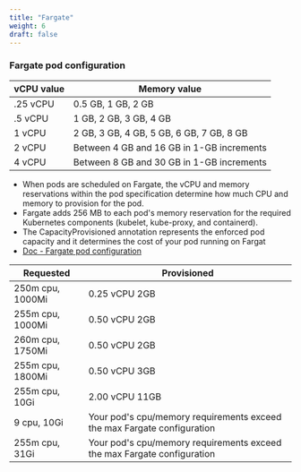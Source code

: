 ```yaml
---
title: "Fargate"
weight: 6
draft: false
---
```


### Fargate pod configuration

|   vCPU value      |   Memory value                                |
|   ---             |   ---                                         |
|   .25 vCPU        |   0.5 GB, 1 GB, 2 GB                          |
|   .5 vCPU         |   1 GB, 2 GB, 3 GB, 4 GB                      |
|   1 vCPU          |   2 GB, 3 GB, 4 GB, 5 GB, 6 GB, 7 GB, 8 GB    |
|   2 vCPU          |   Between 4 GB and 16 GB in 1-GB increments   |
|   4 vCPU          |   Between 8 GB and 30 GB in 1-GB increments   |

* When pods are scheduled on Fargate, the vCPU and memory reservations within the pod specification determine how much CPU and memory to provision for the pod.
* Fargate adds 256 MB to each pod's memory reservation for the required Kubernetes components (kubelet, kube-proxy, and containerd).
* The CapacityProvisioned annotation represents the enforced pod capacity and it determines the cost of your pod running on Fargat
* [Doc - Fargate pod configuration](https://docs.aws.amazon.com/eks/latest/userguide/fargate-pod-configuration.html)

| Requested         | Provisioned                                   |
| ---               | ---                                           |
| 250m cpu, 1000Mi  |  0.25 vCPU 2GB                                |
| 255m cpu, 1000Mi  |  0.50 vCPU 2GB                                |
| 260m cpu, 1750Mi  |  0.50 vCPU 2GB                                |
| 255m cpu, 1800Mi  |  0.50 vCPU 3GB                                |
| 255m cpu, 10Gi    |  2.00 vCPU 11GB                               |
|    9 cpu, 10Gi    |  Your pod's cpu/memory requirements exceed the max Fargate configuration|
| 255m cpu, 31Gi    |  Your pod's cpu/memory requirements exceed the max Fargate configuration|
